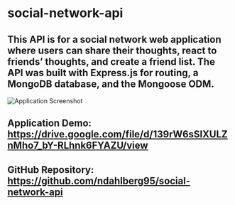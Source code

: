 # social-network-api

## This API is for a social network web application where users can share their thoughts, react to friends’ thoughts, and create a friend list. The API was built with Express.js for routing, a MongoDB database, and the Mongoose ODM.

![Application Screenshot](./screenshot.png)

## Application Demo: https://drive.google.com/file/d/139rW6sSIXULZnMho7_bY-RLhnk6FYAZU/view
## GitHub Repository: https://github.com/ndahlberg95/social-network-api